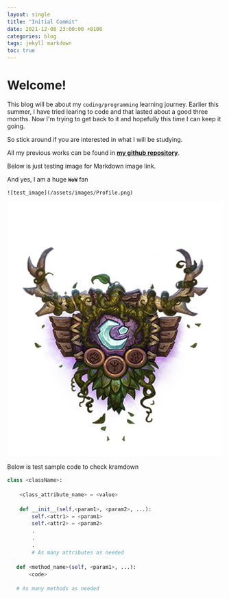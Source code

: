 ```yaml
---
layout: single
title: "Initial Commit"
date: 2021-12-08 23:00:00 +0100
categories: blog
tags: jekyll markdown
toc: true
---
```


# Welcome!

This blog will be about my `coding/programming` learning journey.
Earlier this summer, I have tried learing to code and that lasted about a good three months.
Now I'm trying to get back to it and hopefully this time I can keep it going.

So stick around if you are interested in what I will be studying.

All my previous works can be found in **[my github repository](https://github.com/comogarpher)**.

Below is just testing image for Markdown image link.

And yes, I am a huge **`WoW`** fan

```
![test_image](/assets/images/Profile.png)
```

![test_image](/assets/images/Profile.png)

Below is test sample code to check kramdown

```python
class <className>:

    <class_attribute_name> = <value>

    def __init__(self,<param1>, <param2>, ...):
        self.<attr1> = <param1>
        self.<attr2> = <param2>
        .
        .
        .
        # As many attributes as needed

   def <method_name>(self, <param1>, ...):
       <code>

   # As many methods as needed
```
